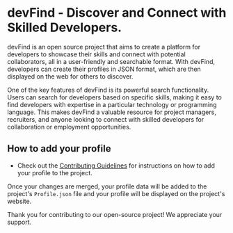# devFind - Discover and Connect with Skilled Developers.

devFind is an open source project that aims to create a platform for developers to showcase their skills and connect with potential collaborators, all in a user-friendly and searchable format. With devFind, developers can create their profiles in JSON format, which are then displayed on the web for others to discover.

One of the key features of devFind is its powerful search functionality. Users can search for developers based on specific skills, making it easy to find developers with expertise in a particular technology or programming language. This makes devFind a valuable resource for project managers, recruiters, and anyone looking to connect with skilled developers for collaboration or employment opportunities.

## How to add your profile

- Check out the [Contributing Guidelines](/contributing.md) for instructions on how to add your profile to the project.

Once your changes are merged, your profile data will be added to the project's `Profile.json` file and your profile will be displayed on the project's website.

Thank you for contributing to our open-source project! We appreciate your support.
